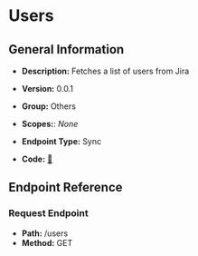 # Users

## General Information

- **Description:** Fetches a list of users from Jira

- **Version:** 0.0.1
- **Group:** Others
- **Scopes:**: _None_
- **Endpoint Type:** Sync
- **Code:** [🔗](https://github.com/NangoHQ/integration-templates/tree/main/integrations/jira-basic/syncs/users.ts)

## Endpoint Reference

### Request Endpoint

- **Path:** /users
- **Method:** GET
